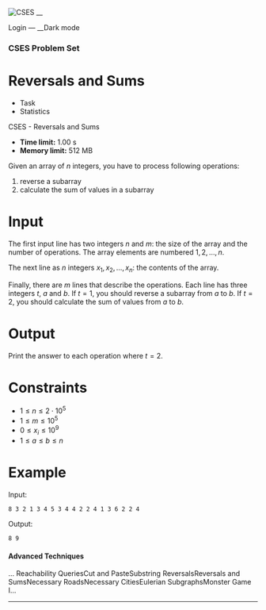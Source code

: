 ![CSES](/logo.png?1) __

Login — __Dark mode

### CSES Problem Set

# Reversals and Sums

  * Task
  * Statistics

CSES - Reversals and Sums

  * **Time limit:** 1.00 s
  * **Memory limit:** 512 MB

Given an array of $n$ integers, you have to process following operations:

  1. reverse a subarray
  2. calculate the sum of values in a subarray

# Input

The first input line has two integers $n$ and $m$: the size of the array and
the number of operations. The array elements are numbered $1,2,\dots,n$.

The next line as $n$ integers $x_1,x_2,\dots,x_n$: the contents of the array.

Finally, there are $m$ lines that describe the operations. Each line has three
integers $t$, $a$ and $b$. If $t=1$, you should reverse a subarray from $a$ to
$b$. If $t=2$, you should calculate the sum of values from $a$ to $b$.

# Output

Print the answer to each operation where $t=2$.

# Constraints

  * $1 \le n \le 2 \cdot 10^5$
  * $1 \le m \le 10^5$
  * $0 \le x_i \le 10^9$
  * $1 \le a \le b \le n$

# Example

Input:

``` 8 3 2 1 3 4 5 3 4 4 2 2 4 1 3 6 2 2 4 ```

Output:

``` 8 9 ```

#### Advanced Techniques

... Reachability QueriesCut and PasteSubstring ReversalsReversals and
SumsNecessary RoadsNecessary CitiesEulerian SubgraphsMonster Game I...

* * *

